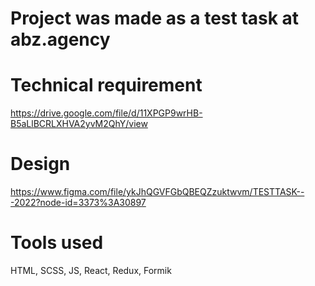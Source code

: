 # Project was made as a test task at abz.agency

# Technical requirement

https://drive.google.com/file/d/11XPGP9wrHB-B5aLlBCRLXHVA2yvM2QhY/view

# Design

https://www.figma.com/file/ykJhQGVFGbQBEQZzuktwvm/TESTTASK---2022?node-id=3373%3A30897

# Tools used

HTML,
SCSS,
JS,
React,
Redux,
Formik
